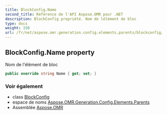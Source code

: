 ```yaml
---
title: BlockConfig.Name
second_title: Référence de l'API Aspose.OMR pour .NET
description: BlockConfig propriété. Nom de lélément de bloc
type: docs
weight: 150
url: /fr/net/aspose.omr.generation.config.elements.parents/blockconfig/name/
---
```

## BlockConfig.Name property

Nom de l'élément de bloc

```csharp
public override string Name { get; set; }
```

### Voir également

* class [BlockConfig](../)
* espace de noms [Aspose.OMR.Generation.Config.Elements.Parents](../../blockconfig/)
* Assemblée [Aspose.OMR](../../../)



